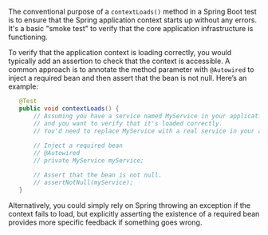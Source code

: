 The conventional purpose of a `contextLoads()` method in a Spring Boot test is to ensure that the Spring application context starts up without any errors. It's a basic "smoke test" to verify that the core application infrastructure is functioning.

To verify that the application context is loading correctly, you would typically add an assertion to check that the context is accessible. A common approach is to annotate the method parameter with `@Autowired` to inject a required bean and then assert that the bean is not null. Here’s an example:

```java
   @Test
   public void contextLoads() {
       // Assuming you have a service named MyService in your application
       // and you want to verify that it's loaded correctly.
       // You'd need to replace MyService with a real service in your application.
       
       // Inject a required bean
       // @Autowired
       // private MyService myService;

       // Assert that the bean is not null.
       // assertNotNull(myService);
   }
```

Alternatively, you could simply rely on Spring throwing an exception if the context fails to load, but explicitly asserting the existence of a required bean provides more specific feedback if something goes wrong.